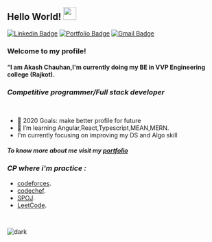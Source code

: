 ## Hello World! <img src="https://raw.githubusercontent.com/iampavangandhi/iampavangandhi/master/gifs/Hi.gif" width="30px"></h2>
[![Linkedin Badge](https://img.shields.io/badge/-AkashChauhan-blue?style=flat&logo=Linkedin&logoColor=white&link=https://www.linkedin.com/in/akash-chauhan-3616321a4/)](https://www.linkedin.com/in/akash-chauhan-3616321a4/)
[![Portfolio Badge](https://img.shields.io/badge/-@_AkashChauhan-000000?style=flat&labelColor=000000&logo=Medium&link=https://medium.com/@19it197)](https://medium.com/@19it197)
[![Gmail Badge](https://img.shields.io/badge/-akashchauhan-c14438?style=flat&logo=Gmail&logoColor=white&link=mailto:ac8572611@gmail.com)](mailto:ac8572611@gmail.com)
### Welcome to my profile!
#### <p>“I am Akash Chauhan,I'm currently doing my BE in VVP Engineering college (Rajkot).</p>
### <i>Competitive programmer/Full stack developer</i>
<br/>

- 🥅 2020 Goals: make better profile for future
- 🌱 I’m learning Angular,React,Typescript,MEAN,MERN.
- I'm currently focusing on improving my DS and Algo skill

#### *To know more about me visit my [portfolio](https://akash52.netlify.app/)*

### <i>CP where i'm practice :</i>
- [codeforces](http://codeforces.com/profile/Akashcoder "codeforces profile").
- [codechef](https://www.codechef.com/users/akash8572 "codechef profile").
- [SPOJ](https://www.spoj.com/akash8572 "codechef profile").
- [LeetCode](https://leetcode.com/ac8572611 "Leetcode profile").
<br />
<p>
 
 ![dark][dark]
 
 
 

 [dark]: https://github-readme-stats.vercel.app/api?username=Akash52&show_icons=true&hide=contribs,prs&cache_seconds=86400&theme=dark
 
 </p>
 
</br>


